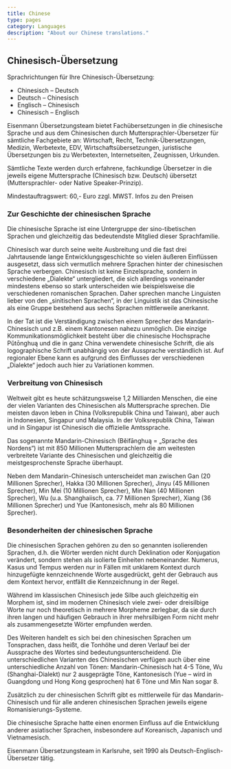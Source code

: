 ```yaml
---
title: Chinese
type: pages
category: Languages
description: "About our Chinese translations."
---
```


## Chinesisch-Übersetzung

Sprachrichtungen für Ihre Chinesisch-Übersetzung:
- Chinesisch – Deutsch
- Deutsch – Chinesisch
- Englisch – Chinesisch
- Chinesisch – Englisch

Eisenmann Übersetzungsteam bietet Fachübersetzungen in die chinesische Sprache und aus dem Chinesischen durch Muttersprachler-Übersetzer für sämtliche Fachgebiete an: Wirtschaft, Recht, Technik-Übersetzungen, Medizin, Werbetexte, EDV, Wirtschaftsübersetzungen, juristische Übersetzungen bis zu Werbetexten, Internetseiten, Zeugnissen, Urkunden.

Sämtliche Texte werden durch erfahrene, fachkundige Übersetzer in die jeweils eigene Muttersprache (Chinesisch bzw. Deutsch) übersetzt (Muttersprachler- oder Native Speaker-Prinzip).

Mindestauftragswert: 60,- Euro zzgl. MWST. Infos zu den Preisen

### Zur Geschichte der chinesischen Sprache
Die chinesische Sprache ist eine Untergruppe der sino-tibetischen Sprachen und gleichzeitig das bedeutendste Mitglied dieser Sprachfamilie.

Chinesisch war durch seine weite Ausbreitung und die fast drei Jahrtausende lange Entwicklungsgeschichte so vielen äußeren Einflüssen ausgesetzt, dass sich vermutlich mehrere Sprachen hinter der chinesischen Sprache verbergen. Chinesisch ist keine Einzelsprache, sondern in verschiedene „Dialekte“ untergliedert, die sich allerdings voneinander mindestens ebenso so stark unterscheiden wie beispielsweise die verschiedenen romanischen Sprachen. Daher sprechen manche Linguisten lieber von den „sinitischen Sprachen“, in der Linguistik ist das Chinesische als eine Gruppe bestehend aus sechs Sprachen mittlerweile anerkannt.

In der Tat ist die Verständigung zwischen einem Sprecher des Mandarin-Chinesisch und z.B. einem Kantonesen nahezu unmöglich. Die einzige Kommunikationsmöglichkeit besteht über die chinesische Hochsprache Pŭtōnghuą und die in ganz China verwendete chinesische Schrift, die als logographische Schrift unabhängig von der Aussprache verständlich ist. Auf regionaler Ebene kann es aufgrund des Einflusses der verschiedenen „Dialekte“ jedoch auch hier zu Variationen kommen.

### Verbreitung von Chinesisch

Weltweit gibt es heute schätzungsweise 1,2 Milliarden Menschen, die eine der vielen Varianten des Chinesischen als Muttersprache sprechen. Die meisten davon leben in China (Volksrepublik China und Taiwan), aber auch in Indonesien, Singapur und Malaysia. In der Volksrepublik China, Taiwan und in Singapur ist Chinesisch die offizielle Amtssprache.

Das sogenannte Mandarin-Chinesisch (Běifānghuą = „Sprache des Nordens“) ist mit 850 Millionen Muttersprachlern die am weitesten verbreitete Variante des Chinesischen und gleichzeitig die meistgesprochenste Sprache überhaupt.

Neben dem Mandarin-Chinesisch unterscheidet man zwischen Gan (20 Millionen Sprecher), Hakka (30 Millionen Sprecher), Jinyu (45 Millionen Sprecher), Min Mei (10 Millionen Sprecher), Min Nan (40 Millionen Sprecher), Wu (u.a. Shanghaiisch, ca. 77 Millionen Sprecher), Xiang (36 Millionen Sprecher) und Yue (Kantonesisch, mehr als 80 Millionen Sprecher).

### Besonderheiten der chinesischen Sprache

Die chinesischen Sprachen gehören zu den so genannten isolierenden Sprachen, d.h. die Wörter werden nicht durch Deklination oder Konjugation verändert, sondern stehen als isolierte Einheiten nebeneinander. Numerus, Kasus und Tempus werden nur in Fällen mit unklarem Kontext durch hinzugefügte kennzeichnende Worte ausgedrückt, geht der Gebrauch aus dem Kontext hervor, entfällt die Kennzeichnung in der Regel.

Während im klassischen Chinesisch jede Silbe auch gleichzeitig ein Morphem ist, sind im modernen Chinesisch viele zwei- oder dreisilbige Worte nur noch theoretisch in mehrere Morpheme zerlegbar, da sie durch ihren langen und häufigen Gebrauch in ihrer mehrsilbigen Form nicht mehr als zusammengesetzte Wörter empfunden werden.

Des Weiteren handelt es sich bei den chinesischen Sprachen um Tonsprachen, dass heißt, die Tonhöhe und deren Verlauf bei der Aussprache des Wortes sind bedeutungsunterscheidend. Die unterschiedlichen Varianten des Chinesischen verfügen auch über eine unterschiedliche Anzahl von Tönen: Mandarin-Chinesisch hat 4-5 Töne, Wu (Shanghai-Dialekt) nur 2 ausgeprägte Töne, Kantonesisch (Yue – wird in Guangdong und Hong Kong gesprochen) hat 6 Töne und Min Nan sogar 8.

Zusätzlich zu der chinesischen Schrift gibt es mittlerweile für das Mandarin-Chinesisch und für alle anderen chinesischen Sprachen jeweils eigene Romanisierungs-Systeme.

Die chinesische Sprache hatte einen enormen Einfluss auf die Entwicklung anderer asiatischer Sprachen, insbesondere auf Koreanisch, Japanisch und Vietnamesisch.


Eisenmann Übersetzungsteam in Karlsruhe, seit 1990 als Deutsch-Englisch-Übersetzer tätig.

